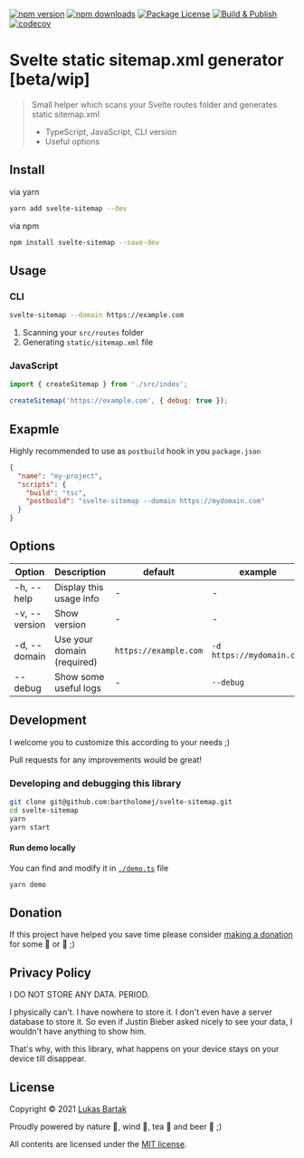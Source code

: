 [![npm version](https://badge.fury.io/js/svelte-sitemap.svg)](https://badge.fury.io/js/svelte-sitemap)
[![npm downloads](https://img.shields.io/npm/dt/svelte-sitemap.svg)](https://npm.im/svelte-sitemap)
[![Package License](https://img.shields.io/npm/l/svelte-sitemap.svg)](https://www.npmjs.com/svelte-sitemap)
[![Build & Publish](https://github.com/bartholomej/svelte-sitemap/workflows/Build%20&%20Publish/badge.svg)](https://github.com/bartholomej/svelte-sitemap/actions)
[![codecov](https://codecov.io/gh/bartholomej/svelte-sitemap/branch/master/graph/badge.svg?token=YQH9UoVrGP)](https://codecov.io/gh/bartholomej/svelte-sitemap)

# Svelte static sitemap.xml generator [beta/wip]

> Small helper which scans your Svelte routes folder and generates static sitemap.xml
>
> - TypeScript, JavaScript, CLI version
> - Useful options

## Install

via yarn

```bash
yarn add svelte-sitemap --dev
```

via npm

```bash
npm install svelte-sitemap --save-dev
```

## Usage

### CLI

```bash
svelte-sitemap --domain https://example.com
```

1. Scanning your `src/routes` folder
2. Generating `static/sitemap.xml` file

### JavaScript

```javascript
import { createSitemap } from './src/index';

createSitemap('https://example.com', { debug: true });
```

## Exapmle

Highly recommended to use as `postbuild` hook in you `package.json`

```json
{
  "name": "my-project",
  "scripts": {
    "build": "tsc",
    "postbuild": "svelte-sitemap --domain https://mydomain.com"
  }
}
```

## Options

| Option        | Description                | default               | example                   |
| ------------- | -------------------------- | --------------------- | ------------------------- |
| -h, --help    | Display this usage info    | -                     | -                         |
| -v, --version | Show version               | -                     | -                         |
| -d, --domain  | Use your domain (required) | `https://example.com` | `-d https://mydomain.com` |
| --debug       | Show some useful logs      | -                     | `--debug`                 |

## Development

I welcome you to customize this according to your needs ;)

Pull requests for any improvements would be great!

### Developing and debugging this library

```bash
git clone git@github.com:bartholomej/svelte-sitemap.git
cd svelte-sitemap
yarn
yarn start
```

#### Run demo locally

You can find and modify it in [`./demo.ts`](./demo.ts) file

```bash
yarn demo
```

## Donation

If this project have helped you save time please consider [making a donation](https://github.com/sponsors/bartholomej) for some 🍺 or 🍵 ;)

## Privacy Policy

I DO NOT STORE ANY DATA. PERIOD.

I physically can't. I have nowhere to store it. I don't even have a server database to store it. So even if Justin Bieber asked nicely to see your data, I wouldn't have anything to show him.

That's why, with this library, what happens on your device stays on your device till disappear.

## License

Copyright &copy; 2021 [Lukas Bartak](http://bartweb.cz)

Proudly powered by nature 🗻, wind 💨, tea 🍵 and beer 🍺 ;)

All contents are licensed under the [MIT license].

[mit license]: LICENSE
